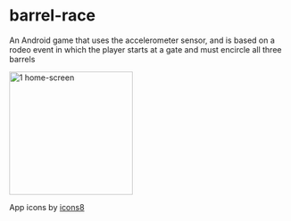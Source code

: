 # barrel-race
An Android game that uses the accelerometer sensor, and is based on a rodeo event in which the player starts at a gate and must encircle all three barrels

<img width="221" alt="1 home-screen" src="https://user-images.githubusercontent.com/25062217/39960020-6a752f1c-55e0-11e8-860b-01bfedc37ceb.PNG">  

App icons by <a href="https://icons8.com/">icons8</a>
